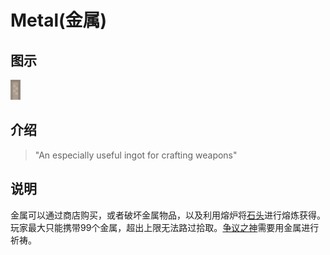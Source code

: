 # Metal(金属)

## 图示

![金属](assetes/items/Metal.png)

## 介绍

> "An especially useful ingot for crafting weapons"

## 说明

金属可以通过商店购买，或者破坏金属物品，以及利用熔炉将[石头](?file=007-物品/014-石头 "石头")进行熔炼获得。玩家最大只能携带99个金属，超出上限无法路过拾取。[争议之神](?file=005-神社/002-争议之神 "争议之神")需要用金属进行祈祷。